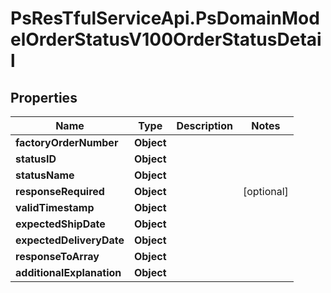 # PsResTfulServiceApi.PsDomainModelOrderStatusV100OrderStatusDetail

## Properties
Name | Type | Description | Notes
------------ | ------------- | ------------- | -------------
**factoryOrderNumber** | **Object** |  | 
**statusID** | **Object** |  | 
**statusName** | **Object** |  | 
**responseRequired** | **Object** |  | [optional] 
**validTimestamp** | **Object** |  | 
**expectedShipDate** | **Object** |  | 
**expectedDeliveryDate** | **Object** |  | 
**responseToArray** | **Object** |  | 
**additionalExplanation** | **Object** |  | 
